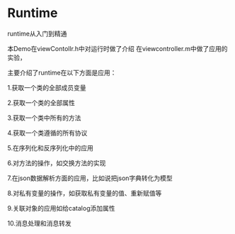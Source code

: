 # Runtime
runtime从入门到精通

本Demo在viewContollr.h中对运行时做了介绍
在viewcontroller.m中做了应用的实验，

主要介绍了runtime在以下方面是应用：


1.获取一个类的全部成员变量

2.获取一个类的全部属性

3.获取一个类中所有的方法

4.获取一个类遵循的所有协议

5.在序列化和反序列化中的应用

6.对方法的操作，如交换方法的实现

7.在json数据解析方面的应用，比如说把json字典转化为模型

8.对私有变量的操作，如获取私有变量的值、重新赋值等

9.关联对象的应用如给catalog添加属性

10.消息处理和消息转发
